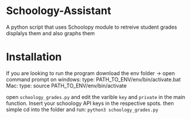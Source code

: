 # Schoology-Assistant
A python script that uses Schoolopy module to retreive student grades displalys them and also graphs them
# Installation
If you are looking to run the program download the env folder
-> open command prompt on 
windows:
  type: PATH_TO_ENV/env/bin/activate.bat
Mac:
  type: source PATH_TO_ENV/env/bin/activate

open `schoology_grades.py` and edit the varible `key` and `private` in the main function. Insert your schoology API keys in the respective spots.
then simple cd into the folder and run: `python3 schoology_grades.py`
